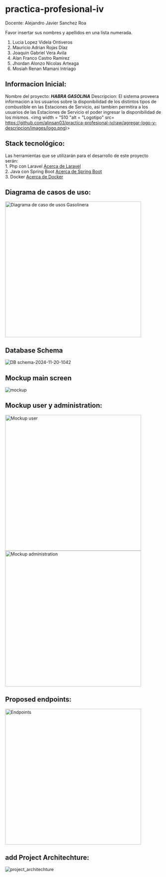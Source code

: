 # practica-profesional-iv

Docente: Alejandro Javier Sanchez Roa

Favor insertar sus nombres y apellidos en una lista numerada.

1. Lucia Lopez Videla Ontiveros
2. Mauricio Adrian Rojas Díaz 
3. Joaquin Gabriel Vera Avila
4. Alan Franco Castro Ramirez
5. Jhordan Alonzo Nicolas Arteaga
6. Mosiah Renan Mamani Intriago


## Informacion Inicial: 
Nombre del proyecto: **_HABRA GASOLINA_**
Descripcion: El sistema proveera informacion a los usuarios sobre la disponibilidad de los distintos tipos de combustible en las Estaciones de Servicio, asi tambien permitira a los usuarios de las Estaciones de Servicio el poder ingresar la disponibilidad de los mismos.
<img width = "510 "alt = "Logotipo" src= https://github.com/alinsan03/practica-profesional-iv/raw/agregar-logo-y-descripcion/images/logo.png)>

## Stack tecnológico:
Las herramientas que se utilizarán para el desarrollo de este proyecto serán:<br>
    1. Php con Laravel <a href="https://laravel.com/"> Acerca de Laravel</a><br>
    2. Java con Spring Boot <a href="https://spring.io/projects/spring-boot"> Acerca de Spring Boot</a><br>
    3. Docker <a href="https://www.docker.com/"> Acerca de Docker</a><br>

## Diagrama de casos de uso:

<img width="437" alt="Diagrama de caso de usos Gasolinera" src="https://github.com/user-attachments/assets/b6b4ebe6-9666-4dd2-9393-5fbffdd6ebcf">

## Database Schema

![DB schema-2024-11-20-1042](https://github.com/user-attachments/assets/d05c5e31-a849-4c00-8839-1098b57c794c)

## Mockup main screen

![mockup](https://github.com/user-attachments/assets/46338643-2ad0-4ca4-8a44-b337f481336d)

## Mockup user y administration:

<img width="437" alt="Mockup user" src="https://github.com/user-attachments/assets/e85bebb7-9b75-448c-b4d0-74f734b3ee7b">
<img width="437" alt="Mockup administration" src="https://github.com/user-attachments/assets/a8c85952-e9d2-464a-8c84-16c3343b5e88">

## Proposed endpoints:

<img width="437" alt="Endpoints" src="https://github.com/user-attachments/assets/8fe21a27-8539-4a64-9cb8-64c11438cdc0">

## add Project Architechture:

![project_architechture](https://github.com/user-attachments/assets/100eceba-9109-4138-98a9-df621101f04f)